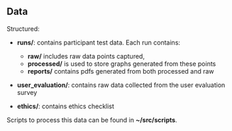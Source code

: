 ## Data
Structured:
- **runs/**: contains participant test data. Each run contains:
    - **raw/** includes raw data points captured, 
    - **processed/** is used to store graphs generated from these points
    - **reports/** contains pdfs generated from both processed and raw

- **user_evaluation/**: contains raw data collected from the user evaluation survey
- **ethics/**: contains ethics checklist

Scripts to process this data can be found in **~/src/scripts**.


